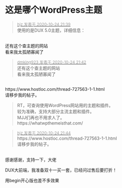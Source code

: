 # 这是哪个WordPress主题


<div class="quote"><blockquote><font size="2"><a href="https://www.hostloc.com/forum.php?mod=redirect&amp;goto=findpost&amp;pid=9347780&amp;ptid=758107" target="_blank"><font color="#999999">hjz 发表于 2020-10-24 21:39</font></a></font><br />
使用的是DUX 5.0主题，详细信息：</blockquote></div><br />
还有这个查主题的网站<br />
看来我太孤陋寡闻了

<div class="quote"><blockquote><font size="2"><a href="https://www.hostloc.com/forum.php?mod=redirect&amp;goto=findpost&amp;pid=9347801&amp;ptid=758107" target="_blank"><font color="#999999">dmking923 发表于 2020-10-24 21:42</font></a></font><br />
还有这个查主题的网站<br />
看来我太孤陋寡闻了</blockquote></div><br />
https://www.hostloc.com/thread-727563-1-1.html<br />
请移步我的帖子。<br /><div class="quote"><blockquote>RT，可查询使用WordPress网站用的主题和插件。<br />
较为准确，支持大部分主流主题和插件。<br />
MJJ们再也不用求人了。<br />
https://whatwpthemeisthat.com/</blockquote></div>

<div class="quote"><blockquote><font size="2"><a href="https://www.hostloc.com/forum.php?mod=redirect&amp;goto=findpost&amp;pid=9347812&amp;ptid=758107" target="_blank"><font color="#999999">hjz 发表于 2020-10-24 21:44</font></a></font><br />
https://www.hostloc.com/thread-727563-1-1.html<br />
请移步我的帖子。</blockquote></div><br />
感谢感谢，支持一下，大佬

DUX大前端，我准备双十一买一套，已经问过售后要打折！<img id="aimg_do599" onclick="zoom(this, this.src, 0, 0, 0)" class="zoom" src="https://cdn.jsdelivr.net/gh/hishis/forum-master/public/images/patch.gif" onmouseover="img_onmouseoverfunc(this)" onload="thumbImg(this)" border="0" alt="" />

用begin开心版也差不多效果
